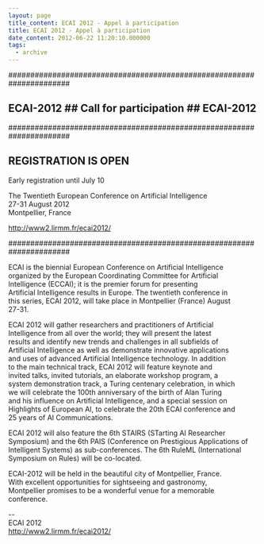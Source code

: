 ```yaml
---
layout: page
title_content: ECAI 2012 - Appel à participation
title: ECAI 2012 - Appel à participation
date_content: 2012-06-22 11:20:10.000000
tags:
  - archive
---
```

######################################################################  
## ECAI-2012 ## Call for participation ## ECAI-2012 ##  
######################################################################  
  
## REGISTRATION IS OPEN ##  
Early registration until July 10  
  
The Twentieth European Conference on Artificial Intelligence  
27-31 August 2012  
Montpellier, France  
  
<http://www2.lirmm.fr/ecai2012/>  
  
######################################################################  
  
ECAI is the biennial European Conference on Artificial Intelligence  
organized by the European Coordinating Committee for Artificial  
Intelligence (ECCAI); it is the premier forum for presenting  
Artificial Intelligence results in Europe. The twentieth conference in  
this series, ECAI 2012, will take place in Montpellier (France) August  
27-31.  
  
ECAI 2012 will gather researchers and practitioners of Artificial  
Intelligence from all over the world; they will present the latest  
results and identify new trends and challenges in all subfields of  
Artificial Intelligence as well as demonstrate innovative applications  
and uses of advanced Artificial Intelligence technology. In addition  
to the main technical track, ECAI 2012 will feature keynote and  
invited talks, invited tutorials, an elaborate workshop program, a  
system demonstration track, a Turing centenary celebration, in which  
we will celebrate the 100th anniversary of the birth of Alan Turing  
and his influence on Artificial Intelligence, and a special session on  
Highlights of European AI, to celebrate the 20th ECAI conference and  
25 years of AI Communications.  
  
ECAI 2012 will also feature the 6th STAIRS (STarting AI Researcher  
Symposium) and the 6th PAIS (Conference on Prestigious Applications of  
Intelligent Systems) as sub-conferences. The 6th RuleML (International  
Symposium on Rules) will be co-located.  
  
ECAI-2012 will be held in the beautiful city of Montpellier, France.  
With excellent opportunities for sightseeing and gastronomy,  
Montpellier promises to be a wonderful venue for a memorable  
conference.  
  
\--  
ECAI 2012  
<http://www2.lirmm.fr/ecai2012/>

